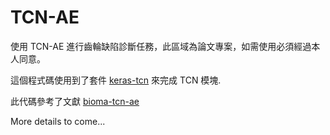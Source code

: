 # TCN-AE
使用 TCN-AE 進行齒輪缺陷診斷任務，此區域為論文專案，如需使用必須經過本人同意。

這個程式碼使用到了套件 [keras-tcn](https://github.com/philipperemy/keras-tcn) 來完成 TCN 模塊. 

此代碼參考了文獻 [bioma-tcn-ae](https://github.com/MarkusThill/bioma-tcn-ae)

More details to come...
